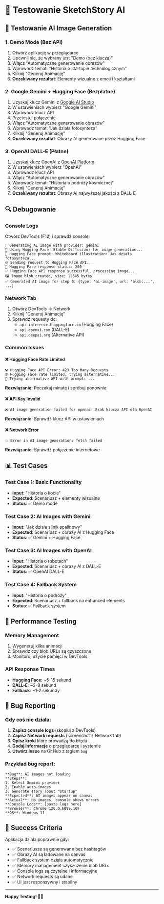 # 🧪 Testowanie SketchStory AI

## 🎨 Testowanie AI Image Generation

### 1. Demo Mode (Bez API)
1. Otwórz aplikację w przeglądarce
2. Upewnij się, że wybrany jest "Demo (bez klucza)"
3. Włącz "Automatyczne generowanie obrazów"
4. Wprowadź temat: "Historia o startupie technologicznym"
5. Kliknij "Generuj Animację"
6. **Oczekiwany rezultat**: Elementy wizualne z emoji i kształtami

### 2. Google Gemini + Hugging Face (Bezpłatne)
1. Uzyskaj klucz Gemini z [Google AI Studio](https://aistudio.google.com/app/apikey)
2. W ustawieniach wybierz "Google Gemini"
3. Wprowadź klucz API
4. Przetestuj połączenie
5. Włącz "Automatyczne generowanie obrazów"
6. Wprowadź temat: "Jak działa fotosynteza"
7. Kliknij "Generuj Animację"
8. **Oczekiwany rezultat**: Obrazy AI generowane przez Hugging Face

### 3. OpenAI DALL-E (Płatne)
1. Uzyskaj klucz OpenAI z [OpenAI Platform](https://platform.openai.com/api-keys)
2. W ustawieniach wybierz "OpenAI"
3. Wprowadź klucz API
4. Włącz "Automatyczne generowanie obrazów"
5. Wprowadź temat: "Historia o podróży kosmicznej"
6. Kliknij "Generuj Animację"
7. **Oczekiwany rezultat**: Obrazy AI najwyższej jakości z DALL-E

## 🔍 Debugowanie

### Console Logs
Otwórz DevTools (F12) i sprawdź console:

```
🎨 Generating AI image with provider: gemini
🤖 Using Hugging Face (Stable Diffusion) for image generation...
📝 Hugging Face prompt: Whiteboard illustration: Jak działa fotosynteza...
🌐 Sending request to Hugging Face API...
📡 Hugging Face response status: 200
✅ Hugging Face API response successful, processing image...
🖼️ Image blob created, size: 12345 bytes
✅ Generated AI image for step 0: {type: 'ai-image', url: 'blob:...', ...}
```

### Network Tab
1. Otwórz DevTools → Network
2. Kliknij "Generuj Animację"
3. Sprawdź requesty do:
   - `api-inference.huggingface.co` (Hugging Face)
   - `api.openai.com` (DALL-E)
   - `api.deepai.org` (Alternative API)

### Common Issues

#### ❌ Hugging Face Rate Limited
```
❌ Hugging Face API Error: 429 Too Many Requests
⏰ Hugging Face rate limited, trying alternative...
🔄 Trying alternative API with prompt: ...
```

**Rozwiązanie**: Poczekaj minutę i spróbuj ponownie

#### ❌ API Key Invalid
```
❌ AI image generation failed for openai: Brak klucza API dla OpenAI
```

**Rozwiązanie**: Sprawdź klucz API w ustawieniach

#### ❌ Network Error
```
💥 Error in AI image generation: fetch failed
```

**Rozwiązanie**: Sprawdź połączenie internetowe

## 📊 Test Cases

### Test Case 1: Basic Functionality
- **Input**: "Historia o kocie"
- **Expected**: Scenariusz + elementy wizualne
- **Status**: ✅ Demo mode

### Test Case 2: AI Images with Gemini
- **Input**: "Jak działa silnik spalinowy"
- **Expected**: Scenariusz + obrazy AI z Hugging Face
- **Status**: ✅ Gemini + Hugging Face

### Test Case 3: AI Images with OpenAI
- **Input**: "Historia o robotach"
- **Expected**: Scenariusz + obrazy AI z DALL-E
- **Status**: ✅ OpenAI DALL-E

### Test Case 4: Fallback System
- **Input**: "Historia o podróży"
- **Expected**: Scenariusz + fallback na enhanced elements
- **Status**: ✅ Fallback system

## 🚀 Performance Testing

### Memory Management
1. Wygeneruj kilka animacji
2. Sprawdź czy blob URLs są czyszczone
3. Monitoruj użycie pamięci w DevTools

### API Response Times
- **Hugging Face**: ~5-15 sekund
- **DALL-E**: ~3-8 sekund
- **Fallback**: ~1-2 sekundy

## 🐛 Bug Reporting

### Gdy coś nie działa:
1. **Zapisz console logs** (skopiuj z DevTools)
2. **Zapisz Network requests** (screenshot z Network tab)
3. **Opisz kroki** które prowadzą do błędu
4. **Dodaj informacje** o przeglądarce i systemie
5. **Utwórz Issue** na GitHub z tagiem `bug`

### Przykład bug report:
```
**Bug**: AI images not loading
**Steps**: 
1. Select Gemini provider
2. Enable auto-images
3. Generate story about "startup"
**Expected**: AI images appear on canvas
**Actual**: No images, console shows errors
**Console Logs**: [paste logs here]
**Browser**: Chrome 120.0.6099.109
**OS**: Windows 11
```

## 🎯 Success Criteria

Aplikacja działa poprawnie gdy:
- ✅ Scenariusze są generowane bez hashtagów
- ✅ Obrazy AI są ładowane na canvas
- ✅ Fallback system działa automatycznie
- ✅ Memory management czyszczenie blob URLs
- ✅ Console logs są czytelne i informacyjne
- ✅ Network requests są udane
- ✅ UI jest responsywny i stabilny

---

**Happy Testing! 🧪✨**